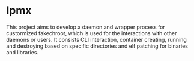 # lpmx
This project aims to develop a daemon and wrapper process for custormized fakechroot, which is used for the interactions with other daemons or users. 
It consists CLI interaction, container creating, running and destroying based on specific directories and elf patching for binaries and libraries. 
